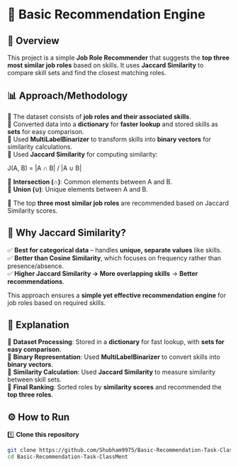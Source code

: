 # 🚀 Basic Recommendation Engine

## 📌 Overview
This project is a simple **Job Role Recommender** that suggests the **top three most similar job roles** based on skills. It uses **Jaccard Similarity** to compare skill sets and find the closest matching roles.

## 📊 Approach/Methodology
📌 The dataset consists of **job roles and their associated skills**.  
📌 Converted data into a **dictionary** for **faster lookup** and stored skills as **sets** for easy comparison.  
📌 Used **MultiLabelBinarizer** to transform skills into **binary vectors** for similarity calculations.  
📌 Used **Jaccard Similarity** for computing similarity:  

J(A, B) = |A ∩ B| / |A ∪ B|

📌 **Intersection (∩)**: Common elements between A and B.  
📌 **Union (∪)**: Unique elements between A and B.  

📌 The top **three most similar job roles** are recommended based on Jaccard Similarity scores.

## 🎯 Why Jaccard Similarity?
✅ **Best for categorical data** – handles **unique, separate values** like skills.  
✅ **Better than Cosine Similarity**, which focuses on frequency rather than presence/absence.  
✅ **Higher Jaccard Similarity → More overlapping skills** → **Better recommendations**.  

This approach ensures a **simple yet effective recommendation engine** for job roles based on required skills.  

## 📝 Explanation
📌 **Dataset Processing**: Stored in a **dictionary** for fast lookup, with **sets for easy comparison**.  
📌 **Binary Representation**: Used **MultiLabelBinarizer** to convert skills into **binary vectors**.  
📌 **Similarity Calculation**: Used **Jaccard Similarity** to measure similarity between skill sets.  
📌 **Final Ranking**: Sorted roles by **similarity scores** and recommended the **top three roles**.

## ⚙️ How to Run
1️⃣ **Clone this repository**  
   ```sh
   git clone https://github.com/Shubham9975/Basic-Recommendation-Task-ClassMent.git
   cd Basic-Recommendation-Task-ClassMent
